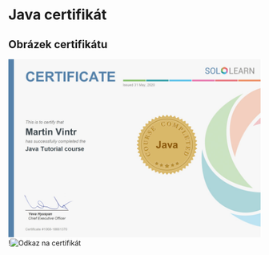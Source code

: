 # Java certifikát
## Obrázek certifikátu
![alt text](https://github.com/Mavin01/Homework/blob/master/JavaCertifikat/cert-1068-18661370.jpg)
!![Odkaz na certifikát](https://www.sololearn.com/Certificate/1068-18661370/pdf/)
